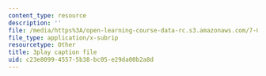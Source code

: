 ```yaml
---
content_type: resource
description: ''
file: /media/https%3A/open-learning-course-data-rc.s3.amazonaws.com/7-014-introductory-biology-spring-2005/c23e809945575b38bc05e29da00b2a8d_fQKMD2iFe5w.vtt
file_type: application/x-subrip
resourcetype: Other
title: 3play caption file
uid: c23e8099-4557-5b38-bc05-e29da00b2a8d
---
```

